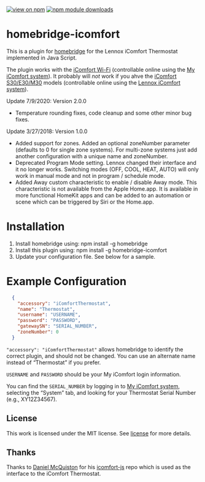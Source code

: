 [![view on npm](http://img.shields.io/npm/v/homebridge-icomfort.svg)](https://www.npmjs.org/package/homebridge-icomfort)
[![npm module downloads](http://img.shields.io/npm/dt/homebridge-icomfort.svg)](https://www.npmjs.org/package/homebridge-icomfort)


# homebridge-icomfort

This is a plugin for [homebridge](https://github.com/nfarina/homebridge) for the Lennox iComfort Thermostat implemented in Java Script.

The plugin works with the [iComfort Wi-Fi](https://www.lennox.com/products/comfort-controls/thermostats/icomfortwi-fi) (controllable online using the [My iComfort system](https://www.myicomfort.com/)). It probably will *not* work if you ahve the [iComfort S30/E30/M30](https://www.support.lennoxicomfort.com/help/compare/compare.html) models (controllable online using the [Lennox iComfort system](https://www.lennoxicomfort.com)).

Update 7/9/2020: Version 2.0.0
- Temperature rounding fixes, code cleanup and some other minor bug fixes.

Update 3/27/2018: Version 1.0.0
- Added support for zones. Added an optional zoneNumber parameter (defaults to 0 for single zone systems). For multi-zone systems just add another configuration with a unique name and zoneNumber.
- Deprecated Program Mode setting. Lennox changed their interface and it no longer works. Switching modes (OFF, COOL, HEAT, AUTO) will only work in manual mode and not in program / schedule  mode.
- Added Away custom characteristic to enable / disable Away mode. This characteristic is not available from the Apple Home.app. It is available in more functional HomeKit apps and can be added to an automation or scene which can be triggered by Siri or the Home.app.

# Installation

1. Install homebridge using: npm install -g homebridge
2. Install this plugin using: npm install -g homebridge-icomfort
3. Update your configuration file. See below for a sample. 

# Example Configuration

```json
  {
    "accessory": "iComfortThermostat",
    "name": "Thermostat",
    "username": "USERNAME",
    "password": "PASSWORD",
    "gatewaySN": "SERIAL_NUMBER",
    "zoneNumber": 0
  }
```

`"accessory": "iComfortThermostat"` allows homebridge to identify the correct plugin, and should not be changed. You can use an alternate name instead of “Thermostat” if you prefer. 

`USERNAME` and `PASSWORD` should be your My iComfort login information.

You can find the `SERIAL_NUMBER` by logging in to [My iComfort system](https://www.myicomfort.com/), selecting the “System” tab, and looking for your Thermostat Serial Number (e.g., XY12Z34567).


## License
This work is licensed under the MIT license. See [license](LICENSE) for more details.

## Thanks
Thanks to [Daniel McQuiston](https://github.com/deHugo) for his [icomfort-js](https://github.com/deHugo/icomfort-js) repo which is used as the interface to the iComfort Thermostat.

